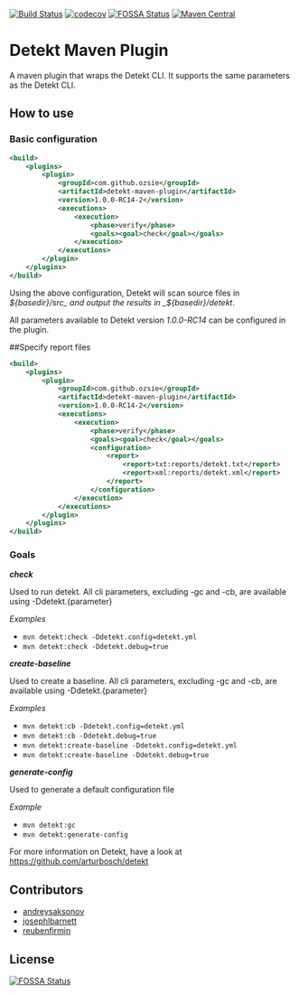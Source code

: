 [![Build Status](https://travis-ci.org/Ozsie/detekt-maven-plugin.svg?branch=master)](https://travis-ci.org/Ozsie/detekt-maven-plugin)
[![codecov](https://codecov.io/gh/Ozsie/detekt-maven-plugin/branch/master/graph/badge.svg)](https://codecov.io/gh/Ozsie/detekt-maven-plugin)
[![FOSSA Status](https://app.fossa.io/api/projects/git%2Bgithub.com%2FOzsie%2Fdetekt-maven-plugin.svg?type=shield)](https://app.fossa.io/projects/git%2Bgithub.com%2FOzsie%2Fdetekt-maven-plugin?ref=badge_shield)
[![Maven Central](https://img.shields.io/maven-central/v/com.github.ozsie/detekt-maven-plugin.svg?label=Maven%20Central)](https://search.maven.org/search?q=g:%22com.github.ozsie%22%20AND%20a:%22detekt-maven-plugin%22)

# Detekt Maven Plugin

A maven plugin that wraps the Detekt CLI. It supports the same parameters as the Detekt CLI.

## How to use
### Basic configuration
```xml
<build>
    <plugins>
        <plugin>
            <groupId>com.github.ozsie</groupId>
            <artifactId>detekt-maven-plugin</artifactId>
            <version>1.0.0-RC14-2</version>
            <executions>
                <execution>
                    <phase>verify</phase>
                    <goals><goal>check</goal></goals>
                </execution>
            </executions>
        </plugin>
    </plugins>
</build>
```
Using the above configuration, Detekt will scan source files in _${basedir}/src_ and output the results in _${basedir}/detekt_.

All parameters available to Detekt version _1.0.0-RC14_ can be configured in the plugin.

##Specify report files
```xml
<build>
    <plugins>
        <plugin>
            <groupId>com.github.ozsie</groupId>
            <artifactId>detekt-maven-plugin</artifactId>
            <version>1.0.0-RC14-2</version>
            <executions>
                <execution>
                    <phase>verify</phase>
                    <goals><goal>check</goal></goals>
                    <configuration>
                        <report>
                            <report>txt:reports/detekt.txt</report>
                            <report>xml:reports/detekt.xml</report>
                        </report>
                    </configuration>
                </execution>
            </executions>
        </plugin>
    </plugins>
</build>
```
### Goals
***check***

Used to run detekt. All cli parameters, excluding -gc and -cb, are available using -Ddetekt.{parameter}

_Examples_

 * `mvn detekt:check -Ddetekt.config=detekt.yml`
 * `mvn detekt:check -Ddetekt.debug=true`

***create-baseline***

Used to create a baseline. All cli parameters, excluding -gc and -cb, are available using -Ddetekt.{parameter}

_Examples_

 * `mvn detekt:cb -Ddetekt.config=detekt.yml`
 * `mvn detekt:cb -Ddetekt.debug=true`
 * `mvn detekt:create-baseline -Ddetekt.config=detekt.yml`
 * `mvn detekt:create-baseline -Ddetekt.debug=true`

***generate-config***

Used to generate a default configuration file

_Example_

 * `mvn detekt:gc`
 * `mvn detekt:generate-config`
 
 For more information on Detekt, have a look at https://github.com/arturbosch/detekt
 
## Contributors
 * [andreysaksonov](https://github.com/andreysaksonov)
 * [josephlbarnett](https://github.com/josephlbarnett)
 * [reubenfirmin](https://github.com/reubenfirmin)

## License
[![FOSSA Status](https://app.fossa.io/api/projects/git%2Bgithub.com%2FOzsie%2Fdetekt-maven-plugin.svg?type=large)](https://app.fossa.io/projects/git%2Bgithub.com%2FOzsie%2Fdetekt-maven-plugin?ref=badge_large)
